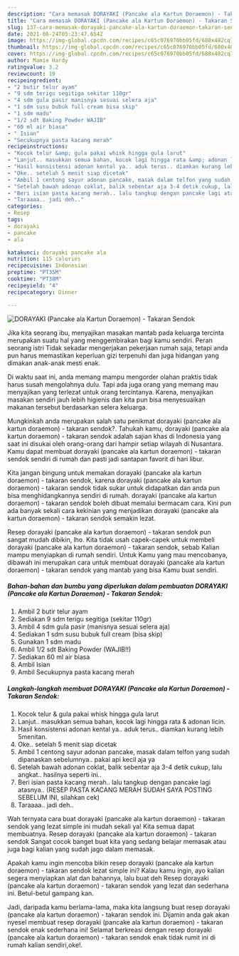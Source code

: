 ```yaml
---
description: "Cara memasak DORAYAKI (Pancake ala Kartun Doraemon) - Takaran Sendok yang enak Untuk Jualan"
title: "Cara memasak DORAYAKI (Pancake ala Kartun Doraemon) - Takaran Sendok yang enak Untuk Jualan"
slug: 137-cara-memasak-dorayaki-pancake-ala-kartun-doraemon-takaran-sendok-yang-enak-untuk-jualan
date: 2021-06-24T05:23:47.654Z
image: https://img-global.cpcdn.com/recipes/c65c076970bb05fd/680x482cq70/dorayaki-pancake-ala-kartun-doraemon-takaran-sendok-foto-resep-utama.jpg
thumbnail: https://img-global.cpcdn.com/recipes/c65c076970bb05fd/680x482cq70/dorayaki-pancake-ala-kartun-doraemon-takaran-sendok-foto-resep-utama.jpg
cover: https://img-global.cpcdn.com/recipes/c65c076970bb05fd/680x482cq70/dorayaki-pancake-ala-kartun-doraemon-takaran-sendok-foto-resep-utama.jpg
author: Mamie Hardy
ratingvalue: 3.2
reviewcount: 10
recipeingredient:
- "2 butir telur ayam"
- "9 sdm terigu segitiga sekitar 110gr"
- "4 sdm gula pasir manisnya sesuai selera aja"
- "1 sdm susu bubuk full cream bisa skip"
- "1 sdm madu"
- "1/2 sdt Baking Powder WAJIB"
- "60 ml air biasa"
- " Isian"
- "Secukupnya pasta kacang merah"
recipeinstructions:
- "Kocok telur &amp; gula pakai whisk hingga gula larut"
- "Lanjut.. masukkan semua bahan, kocok lagi hingga rata &amp; adonan licin."
- "Hasil konsistensi adonan kental ya.. aduk terus.. diamkan kurang lebih 5menitan."
- "Oke.. setelah 5 menit siap dicetak"
- "Ambil 1 centong sayur adonan pancake, masak dalam telfon yang sudah dipanaskan sebelumnya.. pakai api kecil aja ya"
- "Setelah bawah adonan coklat, balik sebentar aja 3-4 detik cukup, lalu angkat.. hasilnya seperti ini.."
- "Beri isian pasta kacang merah.. lalu tangkup dengan pancake lagi atasnya.. (RESEP PASTA KACANG MERAH SUDAH SAYA POSTING SEBELUM INI, silahkan cek)"
- "Taraaaa.. jadi deh.."
categories:
- Resep
tags:
- dorayaki
- pancake
- ala

katakunci: dorayaki pancake ala 
nutrition: 115 calories
recipecuisine: Indonesian
preptime: "PT35M"
cooktime: "PT38M"
recipeyield: "4"
recipecategory: Dinner

---
```



![DORAYAKI (Pancake ala Kartun Doraemon) - Takaran Sendok](https://img-global.cpcdn.com/recipes/c65c076970bb05fd/680x482cq70/dorayaki-pancake-ala-kartun-doraemon-takaran-sendok-foto-resep-utama.jpg)

Jika kita seorang ibu, menyajikan masakan mantab pada keluarga tercinta merupakan suatu hal yang menggembirakan bagi kamu sendiri. Peran seorang istri Tidak sekadar mengerjakan pekerjaan rumah saja, tetapi anda pun harus memastikan keperluan gizi terpenuhi dan juga hidangan yang dimakan anak-anak mesti enak.

Di waktu  saat ini, anda memang mampu mengorder olahan praktis tidak harus susah mengolahnya dulu. Tapi ada juga orang yang memang mau menyajikan yang terlezat untuk orang tercintanya. Karena, menyajikan masakan sendiri jauh lebih higienis dan kita pun bisa menyesuaikan makanan tersebut berdasarkan selera keluarga. 



Mungkinkah anda merupakan salah satu penikmat dorayaki (pancake ala kartun doraemon) - takaran sendok?. Tahukah kamu, dorayaki (pancake ala kartun doraemon) - takaran sendok adalah sajian khas di Indonesia yang saat ini disukai oleh orang-orang dari hampir setiap wilayah di Nusantara. Kamu dapat membuat dorayaki (pancake ala kartun doraemon) - takaran sendok sendiri di rumah dan pasti jadi santapan favorit di hari libur.

Kita jangan bingung untuk memakan dorayaki (pancake ala kartun doraemon) - takaran sendok, karena dorayaki (pancake ala kartun doraemon) - takaran sendok tidak sukar untuk didapatkan dan anda pun bisa menghidangkannya sendiri di rumah. dorayaki (pancake ala kartun doraemon) - takaran sendok boleh dibuat memalui bermacam cara. Kini pun ada banyak sekali cara kekinian yang menjadikan dorayaki (pancake ala kartun doraemon) - takaran sendok semakin lezat.

Resep dorayaki (pancake ala kartun doraemon) - takaran sendok pun sangat mudah dibikin, lho. Kita tidak usah capek-capek untuk membeli dorayaki (pancake ala kartun doraemon) - takaran sendok, sebab Kalian mampu menyiapkan di rumah sendiri. Untuk Kamu yang mau mencobanya, dibawah ini merupakan cara untuk membuat dorayaki (pancake ala kartun doraemon) - takaran sendok yang mantab yang bisa Kamu buat sendiri.

<!--inarticleads1-->

##### Bahan-bahan dan bumbu yang diperlukan dalam pembuatan DORAYAKI (Pancake ala Kartun Doraemon) - Takaran Sendok:

1. Ambil 2 butir telur ayam
1. Sediakan 9 sdm terigu segitiga (sekitar 110gr)
1. Ambil 4 sdm gula pasir (manisnya sesuai selera aja)
1. Sediakan 1 sdm susu bubuk full cream (bisa skip)
1. Gunakan 1 sdm madu
1. Ambil 1/2 sdt Baking Powder (WAJIB!!)
1. Sediakan 60 ml air biasa
1. Ambil  Isian
1. Ambil Secukupnya pasta kacang merah




<!--inarticleads2-->

##### Langkah-langkah membuat DORAYAKI (Pancake ala Kartun Doraemon) - Takaran Sendok:

1. Kocok telur &amp; gula pakai whisk hingga gula larut
1. Lanjut.. masukkan semua bahan, kocok lagi hingga rata &amp; adonan licin.
1. Hasil konsistensi adonan kental ya.. aduk terus.. diamkan kurang lebih 5menitan.
1. Oke.. setelah 5 menit siap dicetak
1. Ambil 1 centong sayur adonan pancake, masak dalam telfon yang sudah dipanaskan sebelumnya.. pakai api kecil aja ya
1. Setelah bawah adonan coklat, balik sebentar aja 3-4 detik cukup, lalu angkat.. hasilnya seperti ini..
1. Beri isian pasta kacang merah.. lalu tangkup dengan pancake lagi atasnya.. (RESEP PASTA KACANG MERAH SUDAH SAYA POSTING SEBELUM INI, silahkan cek)
1. Taraaaa.. jadi deh..




Wah ternyata cara buat dorayaki (pancake ala kartun doraemon) - takaran sendok yang lezat simple ini mudah sekali ya! Kita semua dapat membuatnya. Resep dorayaki (pancake ala kartun doraemon) - takaran sendok Sangat cocok banget buat kita yang sedang belajar memasak atau juga bagi kalian yang sudah jago dalam memasak.

Apakah kamu ingin mencoba bikin resep dorayaki (pancake ala kartun doraemon) - takaran sendok lezat simple ini? Kalau kamu ingin, ayo kalian segera menyiapkan alat dan bahannya, lalu buat deh Resep dorayaki (pancake ala kartun doraemon) - takaran sendok yang lezat dan sederhana ini. Betul-betul gampang kan. 

Jadi, daripada kamu berlama-lama, maka kita langsung buat resep dorayaki (pancake ala kartun doraemon) - takaran sendok ini. Dijamin anda gak akan nyesel membuat resep dorayaki (pancake ala kartun doraemon) - takaran sendok enak sederhana ini! Selamat berkreasi dengan resep dorayaki (pancake ala kartun doraemon) - takaran sendok enak tidak rumit ini di rumah kalian sendiri,oke!.

